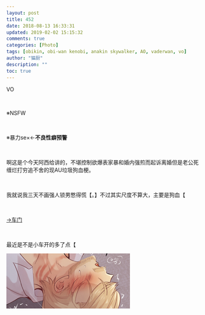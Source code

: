 ```yaml
---
layout: post
title: 452
date: 2018-08-13 16:33:31
updated: 2019-02-02 15:15:32
comments: true
categories: [Photo]
tags: [obikin, obi-wan kenobi, anakin skywalker, AO, vaderwan, vo]
author: "猫厨"
description: ""
toc: true
---
```


<p>VO</p> 
<p>&nbsp;<br /></p> 
<p>※NSFW</p> 
<p>&nbsp;<br /></p> 
<p>※暴力se&times;←<strong>不良性癖预警</strong></p> 
<p>&nbsp;<br /></p> 
<p>啊这是个今天阿西给讲的，不堪控制欲爆表家暴和婚内强煎而起诉离婚但是老公死缠烂打穷追不舍的现AU垃圾狗血梗。</p> 
<p>&nbsp;<br /></p> 
<p>我就说我三天不画强人锁男憋得慌【。】不过其实尺度不算大，主要是狗血【</p> 
<p>&nbsp;<br /></p> 
<p><a rel="nofollow" href="https://images-wixmp-ed30a86b8c4ca887773594c2.wixmp.com/intermediary/f/d97cf4c4-1f95-4c79-9e66-10b31d5fac97/dcyos7j-251f350e-1d0a-410b-94a8-d1b30dccac72.jpg" target="_blank"  >→车门</a></p> 
<p>&nbsp;<br /></p> 
<p>最近是不是小车开的多了点【</p>

![](https://raw.githubusercontent.com/alicewish/meowchain247/master/img_cVZNdzJtQk9JV2M2TnBFV2krbmRxL0ZiVUVwTlY2Tnh4RFdxNDYyNE9YaCt1WTVjNG5SaTB3PT0.png)